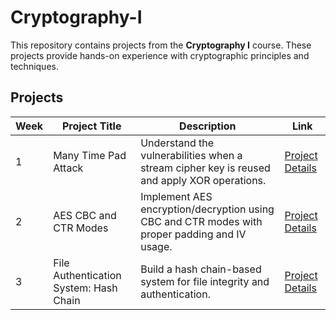 # Cryptography-I

This repository contains projects from the **Cryptography I** course. These projects provide hands-on experience with cryptographic principles and techniques.

## Projects

| Week | Project Title                      | Description                                                                                   | Link                                                                 |
|------|------------------------------------|-----------------------------------------------------------------------------------------------|----------------------------------------------------------------------|
| 1    | Many Time Pad Attack              | Understand the vulnerabilities when a stream cipher key is reused and apply XOR operations.   | [Project Details](programming_assignments/week1/)                   |
| 2    | AES CBC and CTR Modes             | Implement AES encryption/decryption using CBC and CTR modes with proper padding and IV usage. | [Project Details](programming_assignments/week2/)                   |
| 3    | File Authentication System: Hash Chain | Build a hash chain-based system for file integrity and authentication.                        | [Project Details](programming_assignments/week3/)                   |
